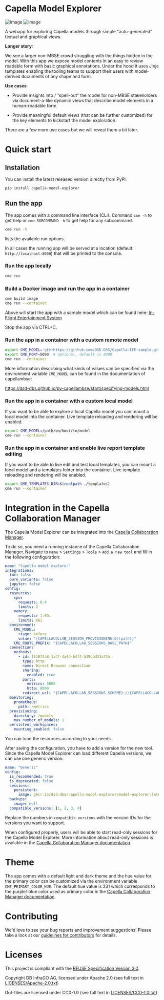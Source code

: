 <!--
 ~ Copyright DB InfraGO AG and contributors
 ~ SPDX-License-Identifier: Apache-2.0
 -->

# Capella Model Explorer

![image](https://github.com/DSD-DBS/capella-model-explorer/actions/workflows/build-test-publish.yml/badge.svg)
![image](https://github.com/DSD-DBS/capella-model-explorer/actions/workflows/lint.yml/badge.svg)

A webapp for exploring Capella models through simple "auto-generated" textual
and graphical views.

**Longer story**:

We see a larger non-MBSE crowd struggling with the things hidden in the model.
With this app we expose model contents in an easy to review readable form with
basic graphical annotations. Under the hood it uses Jinja templates enabling
the tooling teams to support their users with model-derived documents of any
shape and form.

**Use cases**:

- Provide insights into / "spell-out" the model for non-MBSE stakeholders via
  document-a-like dynamic views that describe model elements in a
  human-readable form.

- Provide meaningful default views (that can be further customized) for the key
  elements to kickstart the model exploration.

There are a few more use cases but we will reveal them a bit later.

# Quick start

## Installation

You can install the latest released version directly from PyPI.

```bash
pip install capella-model-explorer
```

## Run the app

The app comes with a command line interface (CLI).
Command `cme -h` to get help or `cme SUBCOMMAND -h` to get help for any
subcommand.

```bash
cme run -h
```

lists the available run options.

In all cases the running app will be served at a location (default:
`http://localhost:8000`) that will be printed to the console.

### Run the app locally

```bash
cme run
```

### Build a Docker image and run the app in a container

```bash
cme build image
cme run --container
```

Above will start the app with a sample model which can be found here:
[In-Flight Entertainment System](https://github.com/DSD-DBS/Capella-IFE-sample)

Stop the app via CTRL+C.

### Run the app in a container with a custom remote model

```bash
export CME_MODEL='git+https://github.com/DSD-DBS/Capella-IFE-sample.git'
export CME_PORT=5000  # optional, default is 8000
cme run --container
```

More information describing what kinds of values can be specified via the
environment variable `CME_MODEL` can be found in the documentation of
capellambse:

https://dsd-dbs.github.io/py-capellambse/start/specifying-models.html

### Run the app in a container with a custom local model

If you want to be able to explore a local Capella model you can mount a local
model into the container. Live template reloading and rendering will be
enabled.

```bash
export CME_MODEL=/path/on/host/to/model
cme run --container
```

### Run the app in a container and enable live report template editing

If you want to be able to live edit and test local templates, you can mount a
local model and a templates folder into the container. Live template reloading
and rendering will be enabled.

```bash
export CME_TEMPLATES_DIR=$(realpath ./templates)
cme run --container
```

# Integration in the Capella Collaboration Manager

The Capella Model Explorer can be integrated into the
[Capella Collaboration Manager](https://github.com/DSD-DBS/capella-collab-manager).

To do so, you need a running instance of the Capella Collaboration Manager.
Navigate to `Menu` > `Settings` > `Tools` > `Add a new tool` and fill in the
following configuration:

```yaml
name: "Capella model explorer"
integrations:
  t4c: false
  pure_variants: false
  jupyter: false
config:
  resources:
    cpu:
      requests: 0.4
      limits: 2
    memory:
      requests: 1.6Gi
      limits: 6Gi
  environment:
    CME_MODEL:
      stage: before
      value: "{CAPELLACOLLAB_SESSION_PROVISIONING[0][path]}"
    CME_ROUTE_PREFIX: "{CAPELLACOLLAB_SESSIONS_BASE_PATH}"
  connection:
    methods:
      - id: f51872a8-1a4f-4a4d-b4f4-b39cbd31a75b
        type: http
        name: Direct Browser connection
        sharing:
          enabled: true
        ports:
          metrics: 8000
          http: 8000
        redirect_url: "{CAPELLACOLLAB_SESSIONS_SCHEME}://{CAPELLACOLLAB_SESSIONS_HOST}:{CAPELLACOLLAB_SESSIONS_PORT}{CAPELLACOLLAB_SESSIONS_BASE_PATH}/"
  monitoring:
    prometheus:
      path: /metrics
  provisioning:
    directory: /models
    max_number_of_models: 1
  persistent_workspaces:
    mounting_enabled: false
```

You can tune the resources according to your needs.

After saving the configuration, you have to add a version for the new tool.
Since the Capella Model Explorer can load different Capella versions, we can
use one generic version:

```yaml
name: "Generic"
config:
  is_recommended: true
  is_deprecated: false
  sessions:
    persistent:
      image: ghcr.io/dsd-dbs/capella-model-explorer/model-explorer:latest
  backups:
    image: null
  compatible_versions: [1, 2, 3, 4]
```

Replace the numbers in `compatible_versions` with the version IDs for the
versions you want to support.

When configured properly, users will be able to start read-only sessions for
the Capella Model Explorer. More information about read-only sessions is
available in the
[Capella Collaboration Manager documentation](https://dsd-dbs.github.io/capella-collab-manager/user/sessions/types/read-only/).

# Theme

The app comes with a default light and dark theme and the hue value for the
primary color can be customized via the environment variable
`CME_PRIMARY_COLOR_HUE`. The default hue value is 231 which corresponds to the
purple/ blue color used as primary color in the
[Capella Collaboration Manager documentation](https://dsd-dbs.github.io/capella-collab-manager).

# Contributing

We'd love to see your bug reports and improvement suggestions! Please take a
look at our [guidelines for contributors](CONTRIBUTING.md) for details.

# Licenses

This project is compliant with the
[REUSE Specification Version 3.0](https://git.fsfe.org/reuse/docs/src/commit/d173a27231a36e1a2a3af07421f5e557ae0fec46/spec.md).

Copyright DB InfraGO AG, licensed under Apache 2.0 (see full text in
[LICENSES/Apache-2.0.txt](LICENSES/Apache-2.0.txt))

Dot-files are licensed under CC0-1.0 (see full text in
[LICENSES/CC0-1.0.txt](LICENSES/CC0-1.0.txt))
